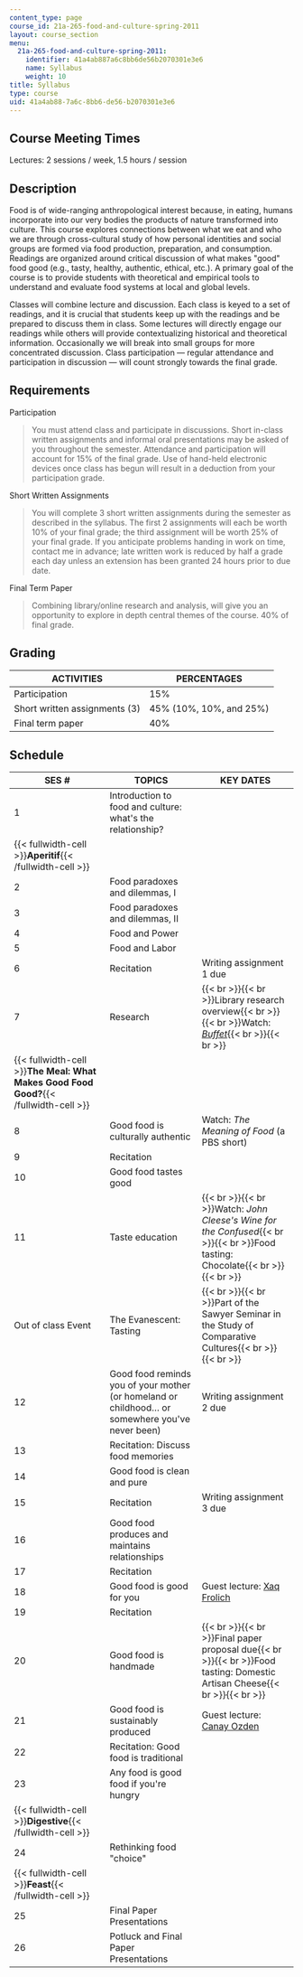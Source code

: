 ```yaml
---
content_type: page
course_id: 21a-265-food-and-culture-spring-2011
layout: course_section
menu:
  21a-265-food-and-culture-spring-2011:
    identifier: 41a4ab887a6c8bb6de56b2070301e3e6
    name: Syllabus
    weight: 10
title: Syllabus
type: course
uid: 41a4ab88-7a6c-8bb6-de56-b2070301e3e6
---
```


Course Meeting Times
--------------------

Lectures: 2 sessions / week, 1.5 hours / session

Description
-----------

Food is of wide-ranging anthropological interest because, in eating, humans incorporate into our very bodies the products of nature transformed into culture. This course explores connections between what we eat and who we are through cross-cultural study of how personal identities and social groups are formed via food production, preparation, and consumption. Readings are organized around critical discussion of what makes "good" food good (e.g., tasty, healthy, authentic, ethical, etc.). A primary goal of the course is to provide students with theoretical and empirical tools to understand and evaluate food systems at local and global levels.

Classes will combine lecture and discussion. Each class is keyed to a set of readings, and it is crucial that students keep up with the readings and be prepared to discuss them in class. Some lectures will directly engage our readings while others will provide contextualizing historical and theoretical information. Occasionally we will break into small groups for more concentrated discussion. Class participation — regular attendance and participation in discussion — will count strongly towards the final grade.

Requirements
------------

Participation

> You must attend class and participate in discussions. Short in-class written assignments and informal oral presentations may be asked of you throughout the semester. Attendance and participation will account for 15% of the final grade. Use of hand-held electronic devices once class has begun will result in a deduction from your participation grade.

Short Written Assignments

> You will complete 3 short written assignments during the semester as described in the syllabus. The first 2 assignments will each be worth 10% of your final grade; the third assignment will be worth 25% of your final grade. If you anticipate problems handing in work on time, contact me in advance; late written work is reduced by half a grade each day unless an extension has been granted 24 hours prior to due date.

Final Term Paper

> Combining library/online research and analysis, will give you an opportunity to explore in depth central themes of the course. 40% of final grade.

Grading
-------

| ACTIVITIES | PERCENTAGES |
| --- | --- |
| Participation | 15% |
| Short written assignments (3) | 45% (10%, 10%, and 25%) |
| Final term paper | 40% 

Schedule
--------

| SES # | TOPICS | KEY DATES |
| --- | --- | --- |
| 1 | Introduction to food and culture: what's the relationship? |   |
| {{< fullwidth-cell >}}**Aperitif**{{< /fullwidth-cell >}} | &nbsp; | &nbsp; |
| 2 | Food paradoxes and dilemmas, I |   |
| 3 | Food paradoxes and dilemmas, II |   |
| 4 | Food and Power |   |
| 5 | Food and Labor |   |
| 6 | Recitation | Writing assignment 1 due |
| 7 | Research | {{< br >}}{{< br >}}Library research overview{{< br >}}{{< br >}}Watch: [_Buffet_](http://www.buffetmovie.com/){{< br >}}{{< br >}} |
| {{< fullwidth-cell >}}**The Meal: What Makes Good Food Good?**{{< /fullwidth-cell >}} | &nbsp; | &nbsp; |
| 8 | Good food is culturally authentic | Watch: _The Meaning of Food_ (a PBS short) |
| 9 | Recitation |   |
| 10 | Good food tastes good |   |
| 11 | Taste education | {{< br >}}{{< br >}}Watch: _John Cleese's Wine for the Confused_{{< br >}}{{< br >}}Food tasting: Chocolate{{< br >}}{{< br >}} |
| Out of class Event | The Evanescent: Tasting | {{< br >}}{{< br >}}Part of the Sawyer Seminar in the Study of Comparative Cultures{{< br >}}{{< br >}} |
| 12 | Good food reminds you of your mother (or homeland or childhood… or somewhere you've never been) | Writing assignment 2 due |
| 13 | Recitation: Discuss food memories |   |
| 14 | Good food is clean and pure |   |
| 15 | Recitation | Writing assignment 3 due |
| 16 | Good food produces and maintains relationships |   |
| 17 | Recitation |   |
| 18 | Good food is good for you | Guest lecture: [Xaq Frolich](http://web.mit.edu/hasts/graduate/frohlich.html) |
| 19 | Recitation |   |
| 20 | Good food is handmade | {{< br >}}{{< br >}}Final paper proposal due{{< br >}}{{< br >}}Food tasting: Domestic Artisan Cheese{{< br >}}{{< br >}} |
| 21 | Good food is sustainably produced | Guest lecture: [Canay Ozden](http://web.mit.edu/hasts/graduate/ozden.html) |
| 22 | Recitation: Good food is traditional |   |
| 23 | Any food is good food if you're hungry |   |
| {{< fullwidth-cell >}}**Digestive**{{< /fullwidth-cell >}} | &nbsp; | &nbsp; |
| 24 | Rethinking food "choice" |   |
| {{< fullwidth-cell >}}**Feast**{{< /fullwidth-cell >}} | &nbsp; | &nbsp; |
| 25 | Final Paper Presentations |   |
| 26 | Potluck and Final Paper Presentations |